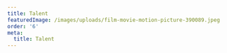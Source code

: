 ```yaml
---
title: Talent
featuredImage: /images/uploads/film-movie-motion-picture-390089.jpeg
order: '6'
meta:
  title: Talent
---
```


